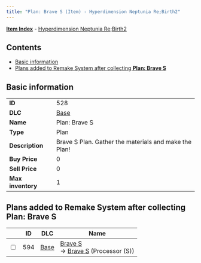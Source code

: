 ```yaml
---
title: "Plan: Brave S (Item) - Hyperdimension Neptunia Re;Birth2"
---
```


[**Item Index**](/neptunia/rb2/item/index.html) - [Hyperdimension Neptunia Re;Birth2](/neptunia/rb2)

## Contents

- [Basic information](#basic-information)
- [Plans added to Remake System after collecting **Plan: Brave S**](#plans-added-to-remake-system-after-collecting-plan-brave-s)

## Basic information

|   |   |
| -- | -- |
| **ID** | 528 |
| **DLC** | [Base](/neptunia/rb2/dlc/0-base.html) |
| **Name** | Plan: Brave S |
| **Type** | Plan |
| **Description** | Brave S Plan. Gather the materials and make the Plan! |
| **Buy Price** | 0 |
| **Sell Price** | 0 |
| **Max inventory** | 1 |

## Plans added to Remake System after collecting **Plan: Brave S**

|    | ID | DLC | Name |
| -- | -- | --- | ---- |
| <input type="checkbox" id="rb2-remake-0-594" class="trackbox" /> | 594 | [Base](/neptunia/rb2/dlc/0-base.html) | [Brave S](/neptunia/rb2/remake/0-594-brave-s.html)<br />→ [Brave S](/neptunia/rb2/item/0-3381-brave-s.html) (Processor (S)) |